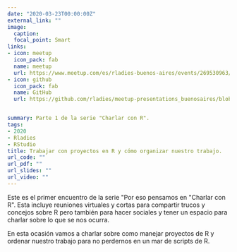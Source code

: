 ```yaml
---
date: "2020-03-23T00:00:00Z"
external_link: ""
image:
  caption:
  focal_point: Smart
links:
- icon: meetup
  icon_pack: fab
  name: meetup
  url: https://www.meetup.com/es/rladies-buenos-aires/events/269530963/
- icon: github
  icon_pack: fab
  name: GitHub
  url: https://github.com/rladies/meetup-presentations_buenosaires/blob/master/README.md


summary: Parte 1 de la serie "Charlar con R".
tags:
- 2020
- Rladies
- RStudio
title: Trabajar con proyectos en R y cómo organizar nuestro trabajo.
url_code: ""
url_pdf: ""
url_slides: ""
url_video: ""
---
```


Este es el primer encuentro de la serie "Por eso pensamos en "Charlar con R". Esta incluye reuniones virtuales y cortas para compartir trucos y concejos sobre R pero también para hacer sociales y tener un espacio para charlar sobre lo que se nos ocurra.

En esta ocasión vamos a charlar sobre como manejar proyectos de R y ordenar nuestro trabajo para no perdernos en un mar de scripts de R.


